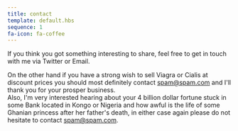 ```yaml
---
title: contact
template: default.hbs
sequence: 1
fa-icon: fa-coffee
---
```


If you think you got something interesting to share, feel free to get in touch with me via Twitter or Email.

On the other hand if you have a strong wish to sell Viagra or Cialis at discount prices you should most definitely contact spam@spam.com and I'll thank you for your prosper business.  
Also, I'm very interested hearing about your 4 billion dollar fortune stuck in some Bank located in Kongo or Nigeria and how awful is the life of some Ghanian princess after her father's death, in either case again please do not hesitate to contact spam@spam.com.
